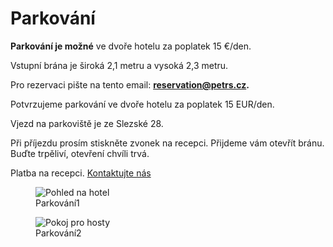 # **Parkování**

**Parkování je možné** ve dvoře hotelu za poplatek 15 €/den.

Vstupní brána je široká 2,1 metru a vysoká 2,3 metru.

Pro rezervaci pište na tento email: **reservation@petrs.cz.**

Potvrzujeme parkování ve dvoře hotelu za poplatek 15 EUR/den.

Vjezd na parkoviště je ze Slezské 28.

Při příjezdu prosím stiskněte zvonek na recepci. Přijdeme vám otevřít bránu. Buďte trpěliví, otevření chvíli trvá.

Platba na recepci. [Kontaktujte nás](contact.md)

<div class="gallery">

<figure>
  <img src="https://placehold.co/400" alt="Pohled na hotel">
  <figcaption>Parkování1</figcaption>
</figure>

<figure>
  <img src="https://placehold.co/400" alt="Pokoj pro hosty">
  <figcaption>Parkování2</figcaption>
</figure>

</div>